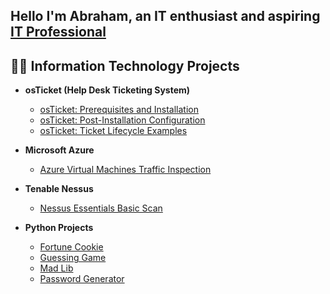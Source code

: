 <h2>Hello I'm Abraham, an IT enthusiast and aspiring <a href="https://www.linkedin.com/in/abrahamgomez9">IT Professional</a></h2>

<h2>👨‍💻 Information Technology Projects</h2>

- <b>osTicket (Help Desk Ticketing System)</b>
  - [osTicket: Prerequisites and Installation](https://github.com/abrahamgomezit/osTicket-Installation)
  - [osTicket: Post-Installation Configuration](https://github.com/abrahamgomezit/osTicket-Configuration)
  - [osTicket: Ticket Lifecycle Examples](https://github.com/abrahamgomezit/osTicket-Ticket-Lifecycle-Examples)

- <b>Microsoft Azure</b>
  - [Azure Virtual Machines Traffic Inspection](https://github.com/abrahamgomezit/Azure-Networks-and-Protocols)

- <b>Tenable Nessus</b>
  - [Nessus Essentials Basic Scan](https://github.com/abrahamgomezit/Tenable-Nessus-Basic-Scan)

- <b>Python Projects</b>
  - [Fortune Cookie](https://github.com/abrahamgomezit/main/blob/main/FortuneCookie.py)
  - [Guessing Game](https://github.com/abrahamgomezit/Tenable-Nessus-Basic-Scan)
  - [Mad Lib](https://github.com/abrahamgomezit/Tenable-Nessus-Basic-Scan)
  - [Password Generator](https://github.com/abrahamgomezit/Tenable-Nessus-Basic-Scan)
